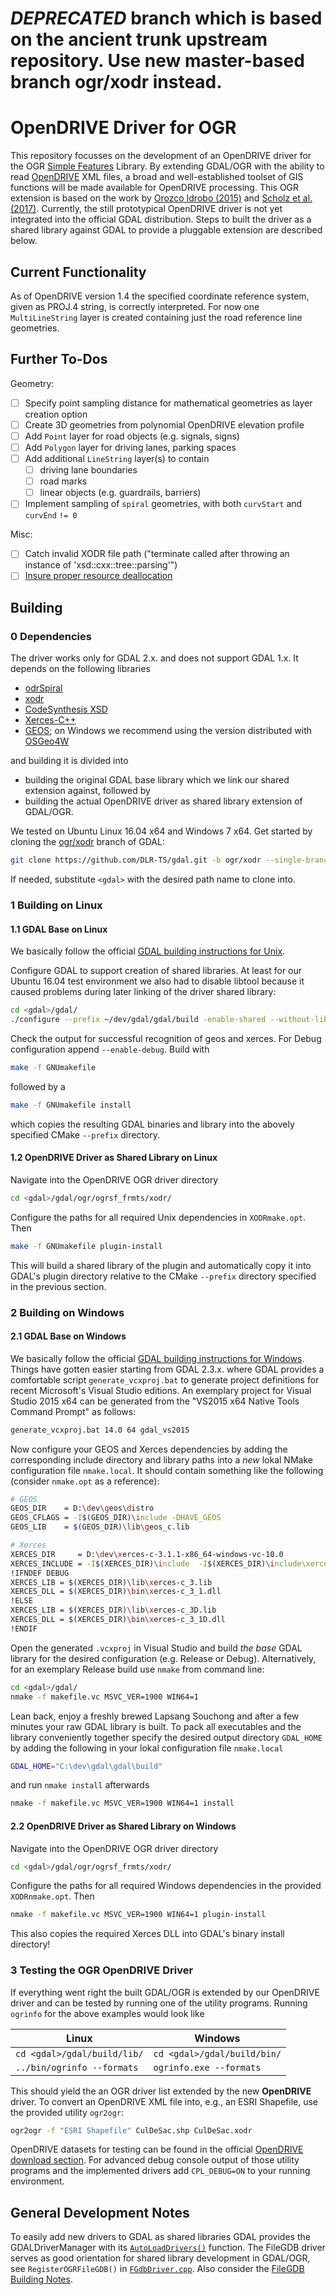 # *DEPRECATED* branch which is based on the ancient trunk upstream repository. Use new master-based branch ogr/xodr instead.

# OpenDRIVE Driver for OGR
This repository focusses on the development of an OpenDRIVE driver for the OGR [Simple Features](http://www.opengeospatial.org/standards/sfa) Library. By extending GDAL/OGR with the ability to read [OpenDRIVE](http://www.opendrive.org/) XML files, a broad and well-established toolset of GIS functions will be made available for OpenDRIVE processing. This OGR extension is based on the work by [Orozco Idrobo (2015)][@OrozcoIdrobo2015] and [Scholz et al. (2017)][@Scholz2017]. Currently, the still prototypical OpenDRIVE driver is not yet integrated into the official GDAL distribution. Steps to built the driver as a shared library against GDAL to provide a pluggable extension are described below.

## Current Functionality
As of OpenDRIVE version 1.4 the specified coordinate reference system, given as PROJ.4 string, is correctly interpreted. For now one `MultiLineString` layer is created containing just the road reference line geometries.

## Further To-Dos
Geometry:
- [ ] Specify point sampling distance for mathematical geometries as layer creation option
- [ ] Create 3D geometries from polynomial OpenDRIVE elevation profile
- [ ] Add `Point` layer for road objects (e.g. signals, signs)
- [ ] Add `Polygon` layer for driving lanes, parking spaces
- [ ] Add additional `LineString` layer(s) to contain
  - [ ] driving lane boundaries
  - [ ] road marks
  - [ ] linear objects (e.g. guardrails, barriers)
- [ ] Implement sampling of `spiral` geometries, with both `curvStart` and `curvEnd` `!= 0`

Misc:
- [ ] Catch invalid XODR file path ("terminate called after throwing an instance of 'xsd::cxx::tree::parsing<char>'")
- [ ] [Insure proper resource deallocation](https://trac.osgeo.org/gdal/wiki/FAQMiscellaneous#HowshouldIdeallocateresourcesacquaintedfromGDALonWindows)

## Building
### 0 Dependencies
The driver works only for GDAL 2.x. and does not support GDAL 1.x. It depends on the following libraries

- [odrSpiral](https://github.com/DLR-TS/odrSpiral)
- [xodr](https://github.com/DLR-TS/xodr)
- [CodeSynthesis XSD](http://codesynthesis.com/products/xsd/)
- [Xerces-C++](https://xerces.apache.org/xerces-c/)
- [GEOS](https://trac.osgeo.org/geos/); on Windows we recommend using the version distributed with [OSGeo4W](https://trac.osgeo.org/osgeo4w/)

and building it is divided into

- building the original GDAL base library which we link our shared extension against, followed by
- building the actual OpenDRIVE driver as shared library extension of GDAL/OGR.

We tested on Ubuntu Linux 16.04 x64 and Windows 7 x64. Get started by cloning the [ogr/xodr](https://github.com/DLR-TS/gdal/tree/ogr/xodr) branch of GDAL:
```bash
git clone https://github.com/DLR-TS/gdal.git -b ogr/xodr --single-branch <gdal>
```
If needed, substitute `<gdal>` with the desired path name to clone into. 

### 1 Building on Linux
#### 1.1 GDAL Base on Linux
We basically follow the official [GDAL building instructions for Unix](https://trac.osgeo.org/gdal/wiki/BuildingOnUnix).

Configure GDAL to support creation of shared libraries. At least for our Ubuntu 16.04 test environment we also had to disable libtool because it caused problems during later linking of the driver shared library:
```bash
cd <gdal>/gdal/
./configure --prefix ~/dev/gdal/gdal/build -enable-shared --without-libtool --with-geos=yes
```
Check the output for successful recognition of geos and xerces. For Debug configuration append `--enable-debug`. Build with
```bash
make -f GNUmakefile
```
followed by a 
```bash
make -f GNUmakefile install
```

which copies the resulting GDAL binaries and library  into the abovely specified CMake `--prefix` directory.

#### 1.2 OpenDRIVE Driver as Shared Library on Linux
Navigate into the OpenDRIVE OGR driver directory
```bash
cd <gdal>/gdal/ogr/ogrsf_frmts/xodr/
```
Configure the paths for all required Unix dependencies in `XODRmake.opt`. Then
```bash
make -f GNUmakefile plugin-install
```
This will build a shared library of the plugin and automatically copy it into GDAL's plugin directory relative to the CMake `--prefix` directory specified in the previous section.

### 2 Building on Windows
#### 2.1 GDAL Base on Windows
We basically follow the official [GDAL building instructions for Windows](https://trac.osgeo.org/gdal/wiki/BuildingOnWindows). Things have gotten easier starting from GDAL 2.3.x. where GDAL provides a comfortable script `generate_vcxproj.bat` to generate project definitions for recent Microsoft's Visual Studio editions. An exemplary project for Visual Studio 2015 x64 can be generated from the "VS2015 x64 Native Tools Command Prompt" as follows:
```bash
generate_vcxproj.bat 14.0 64 gdal_vs2015
```
Now configure your GEOS and Xerces dependencies by adding the corresponding include directory and library paths into a _new_ lokal NMake configuration file `nmake.local`. It should contain something like the following (consider `nmake.opt` as a reference):
```bash
# GEOS
GEOS_DIR    = D:\dev\geos\distro
GEOS_CFLAGS = -I$(GEOS_DIR)\include -DHAVE_GEOS
GEOS_LIB    = $(GEOS_DIR)\lib\geos_c.lib

# Xerces
XERCES_DIR     = D:\dev\xerces-c-3.1.1-x86_64-windows-vc-10.0
XERCES_INCLUDE = -I$(XERCES_DIR)\include  -I$(XERCES_DIR)\include\xercesc
!IFNDEF DEBUG
XERCES_LIB = $(XERCES_DIR)\lib\xerces-c_3.lib
XERCES_DLL = $(XERCES_DIR)\bin\xerces-c_3_1.dll
!ELSE
XERCES_LIB = $(XERCES_DIR)\lib\xerces-c_3D.lib
XERCES_DLL = $(XERCES_DIR)\bin\xerces-c_3_1D.dll
!ENDIF
```
Open the generated `.vcxproj` in Visual Studio and build *the base* GDAL library for the desired configuration (e.g. Release or Debug). Alternatively, for an exemplary Release build use `nmake` from command line:
```bash
cd <gdal>/gdal/
nmake -f makefile.vc MSVC_VER=1900 WIN64=1
```
Lean back, enjoy a freshly brewed Lapsang Souchong and after a few minutes your raw GDAL library is built. To pack all executables and the library conveniently together specify the desired output directory `GDAL_HOME` by adding the following in your lokal configuration file `nmake.local`
```bash
GDAL_HOME="C:\dev\gdal\gdal\build"
```
and run `nmake install` afterwards
```bash
nmake -f makefile.vc MSVC_VER=1900 WIN64=1 install
```

#### 2.2 OpenDRIVE Driver as Shared Library on Windows
Navigate into the OpenDRIVE OGR driver directory
```bash
cd <gdal>/gdal/ogr/ogrsf_frmts/xodr/
```
Configure the paths for all required Windows dependencies in the provided `XODRnmake.opt`. Then
```bash
nmake -f makefile.vc MSVC_VER=1900 WIN64=1 plugin-install
```
This also copies the required Xerces DLL into GDAL's binary install directory!

### 3 Testing the OGR OpenDRIVE Driver
If everything went right the built GDAL/OGR is extended by our OpenDRIVE driver and can be tested by running one of the utility programs. Running `ogrinfo` for the above examples would look like

| Linux  		      | Windows                      |
| --------------------------- | ---------------------------- |
| `cd <gdal>/gdal/build/lib/` | `cd <gdal>/gdal/build/bin/`  |
| `../bin/ogrinfo --formats`  | `ogrinfo.exe --formats`	     |

This should yield the an OGR driver list extended by the new **OpenDRIVE** driver. To convert an OpenDRIVE XML file into, e.g., an ESRI Shapefile, use the provided utility `ogr2ogr`:
```bash
ogr2ogr -f "ESRI Shapefile" CulDeSac.shp CulDeSac.xodr
```
OpenDRIVE datasets for testing can be found in the official [OpenDRIVE download section](http://opendrive.org/download.html). For advanced debug console output of those utility programs and the implemented drivers add `CPL_DEBUG=ON` to your running environment.
  				
## General Development Notes
To easily add new drivers to GDAL as shared libraries GDAL provides the GDALDriverManager with its [`AutoLoadDrivers()`](http://www.gdal.org/classGDALDriverManager.html#a77417ede570b33695e5b318fbbdb1968) function. The FileGDB driver serves as good orientation for shared library development in GDAL/OGR, see `RegisterOGRFileGDB()` in [`FGdbDriver.cpp`](../filegdb/FGdbDriver.cpp). Also consider the [FileGDB Building Notes](http://www.gdal.org/drv_filegdb.html).

[@OrozcoIdrobo2015]: http://elib.dlr.de/103827/ "Orozco Idrobo, Ana Maria (2015). Extension of the Geospatial Data Abstraction Library (GDAL/OGR) for OpenDRIVE Support in GIS Applications for Visualisation and Data Accumulation for Driving Simulators. Master's thesis, Technical University of Munich."
[@Scholz2017]: http://elib.dlr.de/110123/ "Scholz, Michael and Orozco Idrobo, Ana Maria (2017). Supporting the Implementation of Driving Simulator Environments Through Established GIS Approaches by Extending the Geospatial Data Abstraction Library (GDAL) with OpenDRIVE. In: Proceedings of the Driving Simulator Conference 2017 Europe VR, pp. 51-54. Driving Simulation Conference 2017, Stuttgart, Germany."
